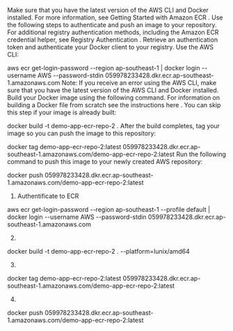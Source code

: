 Make sure that you have the latest version of the AWS CLI and Docker installed. For more information, see Getting Started with Amazon ECR .
Use the following steps to authenticate and push an image to your repository. For additional registry authentication methods, including the Amazon ECR credential helper, see Registry Authentication .
Retrieve an authentication token and authenticate your Docker client to your registry.
Use the AWS CLI:

aws ecr get-login-password --region ap-southeast-1 | docker login --username AWS --password-stdin 059978233428.dkr.ecr.ap-southeast-1.amazonaws.com
Note: If you receive an error using the AWS CLI, make sure that you have the latest version of the AWS CLI and Docker installed.
Build your Docker image using the following command. For information on building a Docker file from scratch see the instructions here . You can skip this step if your image is already built:

docker build -t demo-app-ecr-repo-2 .
After the build completes, tag your image so you can push the image to this repository:

docker tag demo-app-ecr-repo-2:latest 059978233428.dkr.ecr.ap-southeast-1.amazonaws.com/demo-app-ecr-repo-2:latest
Run the following command to push this image to your newly created AWS repository:

docker push 059978233428.dkr.ecr.ap-southeast-1.amazonaws.com/demo-app-ecr-repo-2:latest

1. Authentificate to ECR

aws ecr get-login-password --region ap-southeast-1 --profile default | docker login --username AWS --password-stdin 059978233428.dkr.ecr.ap-southeast-1.amazonaws.com

2.

docker build -t demo-app-ecr-repo-2 . --platform=lunix/amd64

3. 

docker tag demo-app-ecr-repo-2:latest 059978233428.dkr.ecr.ap-southeast-1.amazonaws.com/demo-app-ecr-repo-2:latest

4.

docker push 059978233428.dkr.ecr.ap-southeast-1.amazonaws.com/demo-app-ecr-repo-2:latest